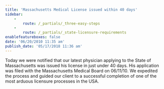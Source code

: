```yaml
---
title: 'Massachusetts Medical License issued within 40 days'
sidebar:
    -
        route: /_partials/_three-easy-steps
    -
        route: /_partials/_state-licensure-requirements
enablefeatureboxes: false
date: '06/20/2010 11:35 am'
publish_date: '05/17/2018 11:36 am'
---
```


<p>Today we were notified that our latest physician applying to the State of Massachusetts was issued his license in just under 40 days. His application was filed with the Massachusetts Medical Board on 06/11/10. We expedited the process and guided our client to a successful completion of one of the most arduous licensure processes in the USA.</p>